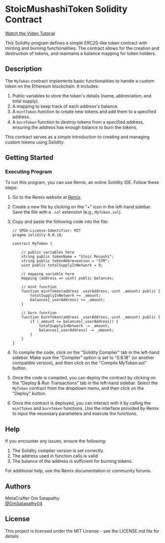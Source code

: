 # StoicMushashiToken Solidity Contract

[Watch the Video Tutorial](https://www.loom.com/share/7911772a5ca14c41bb28f8e3713e83db?sid=e957f7c2-627a-4a3f-97f1-55fa8b04eb2b)

This Solidity program defines a simple ERC20-like token contract with minting and burning functionalities. The contract allows for the creation and destruction of tokens, and maintains a balance mapping for token holders.

## Description

The `MyToken` contract implements basic functionalities to handle a custom token on the Ethereum blockchain. It includes:

1. Public variables to store the token's details (name, abbreviation, and total supply).
2. A mapping to keep track of each address's balance.
3. A `mintToken` function to create new tokens and add them to a specified address.
4. A `burnToken` function to destroy tokens from a specified address, ensuring the address has enough balance to burn the tokens.

This contract serves as a simple introduction to creating and managing custom tokens using Solidity.

## Getting Started

### Executing Program

To run this program, you can use Remix, an online Solidity IDE. Follow these steps:

1. Go to the Remix website at [Remix](https://remix.ethereum.org/).
2. Create a new file by clicking on the "+" icon in the left-hand sidebar. Save the file with a `.sol` extension (e.g., `MyToken.sol`).
3. Copy and paste the following code into the file:

    ```solidity
    // SPDX-License-Identifier: MIT
    pragma solidity 0.8.18;

    contract MyToken {

        // public variables here
        string public tokenName = "Stoic Musashi";
        string public tokenAbbreveation = "STM";
        uint public totalSupplyInNetwork = 0;

        // mapping variable here
        mapping (address => uint) public balances;

        // mint function
        function mintToken(address _userAddress, uint _amount) public {
            totalSupplyInNetwork += _amount;
            balances[_userAddress] += _amount;
        }

        // burn function
        function burnToken(address _userAddress, uint _amount) public {
            if (_amount <= balances[_userAddress]) {
                totalSupplyInNetwork -= _amount;
                balances[_userAddress] -= _amount;
            }
        }
    }
    ```

4. To compile the code, click on the "Solidity Compiler" tab in the left-hand sidebar. Make sure the "Compiler" option is set to "0.8.18" (or another compatible version), and then click on the "Compile MyToken.sol" button.
5. Once the code is compiled, you can deploy the contract by clicking on the "Deploy & Run Transactions" tab in the left-hand sidebar. Select the `MyToken` contract from the dropdown menu, and then click on the "Deploy" button.
6. Once the contract is deployed, you can interact with it by calling the `mintToken` and `burnToken` functions. Use the interface provided by Remix to input the necessary parameters and execute the functions.

## Help

If you encounter any issues, ensure the following:

1. The Solidity compiler version is set correctly.
2. The address used in function calls is valid.
3. The balance of the address is sufficient for burning tokens.

For additional help, use the Remix documentation or community forums.

## Authors

MetaCrafter Om Satapathy  
[@OmSatapathy04](https://twitter.com/OmSatapathy04)

## License

This project is licensed under the MIT License - see the LICENSE.md file for details

